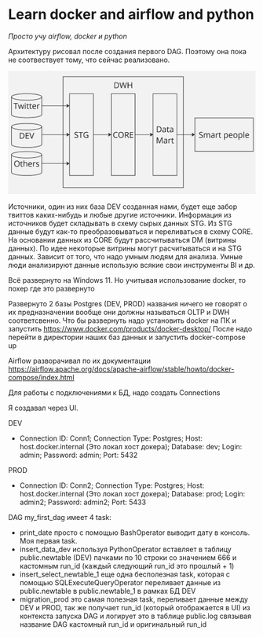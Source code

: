 # Learn docker and airflow and python

_Просто учу airflow, docker и python_

Архитектуру рисовал после создания первого DAG. Поэтому она пока не соотвествует тому, что сейчас реализовано.

![Архитектура](https://github.com/Atli4nikK/learn_docker_and_airflow/blob/master/architecture.jpg)

Источники, один из них база DEV созданная нами, будет еще забор твиттов каких-нибудь и любые другие источники.
Информация из источников будет складывать в схему сырых данных STG.
Из STG данные будут как-то преобразовываться и переливаться в схему CORE.
На основании данных из CORE будут рассчитываться DM (витрины данных). 
По идее некоторые витрины могут расчитываться и на STG данных. 
Зависит от того, что надо умным людям для анализа. Умные люди анализируют данные использую всякие свои инструменты BI и др.

Всё развернуто на Windows 11. Но учитывая использование docker, то похер где это развернуто

Развернуто 2 базы Postgres (DEV, PROD) названия ничего не говорят о их предназначении вообще они должны называться OLTP и DWH соответсвенно.
Что бы развернуть надо установить docker на ПК и запустить https://www.docker.com/products/docker-desktop/
После надо перейти в директории наших баз данных и запустить docker-compose up

Airflow разворачивал по их документации https://airflow.apache.org/docs/apache-airflow/stable/howto/docker-compose/index.html

Для работы с подключениями к БД, надо создать Connections

Я создавал через UI.

DEV
- Connection ID: Conn1; Connection Type: Postgres; Host: host.docker.internal (Это локал хост докера); Database: dev; Login: admin; Password: admin; Port: 5432

PROD
- Connection ID: Conn2; Connection Type: Postgres; Host: host.docker.internal (Это локал хост докера); Database: prod; Login: admin2; Password: admin2; Port: 5433

DAG my_first_dag имеет 4 task:
- print_date просто с помощью BashOperator выводит дату в консоль. Моя первая task.
- insert_data_dev используя PythonOperator вставляет в таблицу public.newtable (DEV) пачками по 10 строки со значением 666 и кастомным run_id (каждый следующий run_id это прошлый + 1)
- insert_select_newtable_1 еще одна бесполезная task, которая с помощью SQLExecuteQueryOperator переливает данные из public.newtable в public.newtable_1 в рамках БД DEV
- migration_prod это самая полезная task, переливает данные между DEV и PROD, так же получает run_id (который отображается в UI) из контекста запуска DAG и логирует это в таблице public.log связывая название DAG кастомный run_id и оригинальный run_id
